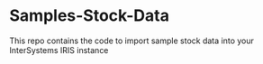 # Samples-Stock-Data
This repo contains the code to import sample stock data into your InterSystems IRIS instance
